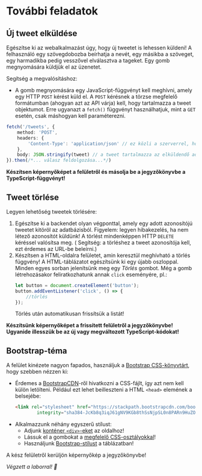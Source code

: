 # További feladatok

## Új tweet elküldése

Egészítse ki az webalkalmazást úgy, hogy új tweetet is lehessen küldeni! A felhasználó egy szövegdobozba beírhatja a
nevét, egy másikba a szöveget, egy harmadikba pedig vesszővel elválasztva a tageket. Egy gomb megnyomására küldjük el az
üzenetet.

Segítség a megvalósításhoz:

* A gomb megnyomására egy JavaScript-függvényt kell meghívni, amely egy HTTP `POST` kérést küld el. A `POST` kérésnek a
  törzse megfelelő formátumban (ahogyan azt az API várja) kell, hogy tartalmazza a tweet objektumot. Erre ugyanazt a
  `fetch()` függvényt használhatjuk, mint a `GET` esetén, csak máshogyan kell paraméterezni.

```ts
fetch('/tweets', {
    method: 'POST',
    headers: {
        'Content-Type': 'application/json' // ez közli a szerverrel, hogy JSON formátumú a HTTP POST törzse
    },
    body: JSON.stringify(tweet) // a tweet tartalmazza az elküldendő adatatot
}).then(/*... válasz feldolgozása...*/)
```

**Készítsen képernyőképet a felületről és másolja be a jegyzőkönyvbe a TypeScript-függvényt!**

## Tweet törlése

Legyen lehetőség tweetek törlésére:

1. Egészítse ki a backendet olyan végponttal, amely egy adott azonosítójú tweetet kitöröl az adatbázisból. Figyelem:
   legyen hibakezelés, ha nem létező azonosítót küldünk! A törlést mindenképpen HTTP `DELETE` kéréssel valósítsa meg. (
   Segítség: a törléshez a tweet azonosítója kell, ezt érdemes az URL-be beleírni.)
2. Készítsen a HTML-oldalra felületet, amin keresztül meghívható a törlés függvény! A HTML-táblázatot egészítsünk ki egy
   újabb oszloppal. Minden egyes sorban jelenítsünk meg egy _Törlés_ gombot. Még a gomb létrehozásakor feliratkozhatunk
   annak `click` eseményére, pl.:
    ```ts
    let button = document.createElement('button');
    button.addEventListener('click', () => {
        //törlés
    });
    ```
   Törlés után automatikusan frissítsük a listát!

**Készítsünk képernyőképet a frissített felületről a jegyzőkönyvbe! Ugyanide illesszük be az új vagy megváltozott
TypeScript-kódokat!**

## Bootstrap-téma

A felület kinézete nagyon fapados, használjuk a [Bootstrap CSS-könyvtárt](https://getbootstrap.com/), hogy szebben
nézzen ki:

* Érdemes a [BootstrapCDN](https://www.bootstrapcdn.com/)-ről hivatkozni a CSS-fájlt, így azt nem kell külön letölteni.
  Például ezt lehet beilleszteni a HTML `<head>` elemének a belsejébe:
    ```html 
    <link rel="stylesheet" href="https://stackpath.bootstrapcdn.com/bootstrap/4.5.2/css/bootstrap.min.css"
            integrity="sha384-JcKb8q3iqJ61gNV9KGb8thSsNjpSL0n8PARn9HuZOnIxN0hoP+VmmDGMN5t9UJ0Z" crossorigin="anonymous">
    ```
* Alkalmazzunk néhány egyszerű stílust:
    * Adjunk [konténer `<div>`-eket](https://getbootstrap.com/docs/5.3/layout/containers/) az oldalhoz!
    * Lássuk el a gombokat a [megfelelő CSS-osztályokkal](https://getbootstrap.com/docs/5.3/components/buttons/)!
    * Használjunk [Bootstrap-stílust](https://getbootstrap.com/docs/5.3/content/tables/) a táblázatban!

A kész felületről kerüljön képernyőkép a jegyzőkönyvbe!

_Végzett a laborral! 🎉_
